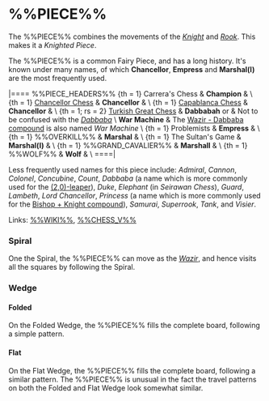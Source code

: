 # %%PIECE%%

The %%PIECE%% combines the movements of the [*Knight*](knight.html)
and [*Rook*](rook.html). This makes it a *Knighted Piece*.

The %%PIECE%% is a common Fairy Piece, and has a long history.
It's known under many names, of which **Chancellor**, **Empress**
and **Marshal(l)** are the most frequently used.

|====
%%PIECE_HEADERS%%
{th = 1} Carrera's Chess
       & **Champion**
       & \\
{th = 1} [Chancellor Chess](#wiki)
       & **Chancellor**
       & \\
{th = 1} [Capablanca Chess](#wiki)
       & **Chancellor**
       & \\
{th = 1; rs = 2} [Turkish Great Chess](#chess-v:historic.dir/indiangr1.html)
       & **Dabbabah** or
       & Not to be confused with the [*Dabbaba*](dabbaba.html) \\
         **War Machine**
       & The [Wazir - Dabbaba compound](war_machine.html)
         is also named *War Machine* \\
{th = 1} Problemists
       & **Empress**
       & \\
{th = 1} %%OVERKILL%%
       & **Marshal**
       & \\
{th = 1} The Sultan's Game
       & **Marshal(l)**
       & \\
{th = 1} %%GRAND_CAVALIER%%
       & **Marshall**
       & \\
{th = 1} %%WOLF%%
       & **Wolf**
       & \\
====|

Less frequently used names for this piece include:
*Admiral*, *Cannon*, *Colonel*, *Concubine*, *Count*,
*Dabbaba* (a name which is more commonly used for the
           [(2,0)-leaper](dabbaba.html)),
*Duke*, *Elephant* (in *Seirawan Chess*), *Guard*,
*Lambeth*, *Lord Chancellor*,
*Princess* (a name which is more commonly used for the
            [Bishop + Knight compound](archbishop.html?piece=princess)),
*Samurai*, *Superrook*, *Tank*, and *Visier*.

Links: [%%WIKI%%](#wiki:Empress_(chess)),
       [%%CHESS_V%%](#chess-v:piececlopedia.dir/rook-knight.html)

### Spiral

One the Spiral, the %%PIECE%% can move as the [*Wazir*](wazir.html),
and hence visits all the squares by following the Spiral.

### Wedge

#### Folded

On the Folded Wedge, the %%PIECE%% fills the complete board, following
a simple pattern.

#### Flat

On the Flat Wedge, the %%PIECE%% fills the complete board, following
a similar pattern. The %%PIECE%% is unusual in the fact the travel
patterns on both the Folded and Flat Wedge look somewhat similar.
